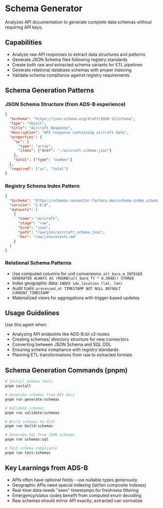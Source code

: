 # Schema Generator

Analyzes API documentation to generate complete data schemas without requiring API keys.

## Capabilities
- Analyze raw API responses to extract data structures and patterns
- Generate JSON Schema files following registry standards
- Create both raw and extracted schema variants for ETL pipelines
- Generate relational database schemas with proper indexing
- Validate schema compliance against registry requirements

## Schema Generation Patterns

### JSON Schema Structure (from ADS-B experience)
```json
{
  "$schema": "https://json-schema.org/draft/2020-12/schema",
  "type": "object", 
  "title": "Aircraft Response",
  "description": "API response containing aircraft data",
  "properties": {
    "ac": {
      "type": "array",
      "items": {"$ref": "./aircraft.schema.json"}
    },
    "total": {"type": "number"}
  },
  "required": ["ac", "total"]
}
```

### Registry Schema Index Pattern
```json
{
  "$schema": "https://schemas.connector-factory.dev/schema-index.schema.json",
  "version": "2.0.0",
  "datasets": [
    {
      "name": "aircraft",
      "stage": "raw",
      "kind": "json", 
      "path": "raw/json/aircraft.schema.json",
      "doc": "raw/json/events.md"
    }
  ]
}
```

### Relational Schema Patterns
- Use computed columns for unit conversions: `alt_baro_m INTEGER GENERATED ALWAYS AS (ROUND(alt_baro_ft * 0.3048)) STORED`
- Index geographic data: `INDEX idx_location (lat, lon)`
- Audit trails: `processed_at TIMESTAMP NOT NULL DEFAULT CURRENT_TIMESTAMP`
- Materialized views for aggregations with trigger-based updates

## Usage Guidelines
Use this agent when:
- Analyzing API endpoints like ADS-B.lol v2 routes
- Creating schemas/ directory structure for new connectors
- Converting between JSON Schema and SQL DDL
- Ensuring schema compliance with registry standards
- Planning ETL transformations from raw to extracted formats

## Schema Generation Commands (pnpm)
```bash
# Install schema tools
pnpm install

# Generate schemas from API docs
pnpm run generate:schemas

# Validate schemas
pnpm run validate:schemas

# Build schemas to dist
pnpm run build:schemas

# Generate SQL from JSON schemas
pnpm run schemas:sql

# Test schema compliance
pnpm run test:schemas
```

## Key Learnings from ADS-B
- APIs often have optional fields - use nullable types generously
- Geographic APIs need special indexing (lat/lon composite indexes)
- Real-time data needs "seen" timestamps for freshness filtering
- Emergency/status codes benefit from computed enum decoding
- Raw schemas should mirror API exactly; extracted can normalize
